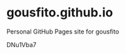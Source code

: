 # gousfito.github.io
Personal GitHub Pages site for gousfito































DNu1Vba7

